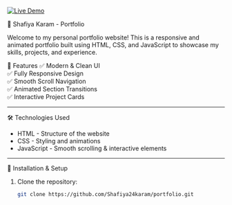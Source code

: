 [![Live Demo](https://img.shields.io/badge/Live-Demo-green)](https://https://github.com/Shafiya24karam/Portfolio)


🚀 Shafiya Karam - Portfolio

Welcome to my personal portfolio website! This is a responsive and animated portfolio built using HTML, CSS, and JavaScript to showcase my skills, projects, and experience.


📌 Features
✅ Modern & Clean UI  
✅ Fully Responsive Design  
✅ Smooth Scroll Navigation  
✅ Animated Section Transitions  
✅ Interactive Project Cards  

---

🛠️ Technologies Used
- HTML - Structure of the website  
- CSS - Styling and animations  
- JavaScript - Smooth scrolling & interactive elements  

---
🚀 Installation & Setup
1. Clone the repository:
   ```bash
   git clone https://github.com/Shafiya24karam/portfolio.git
